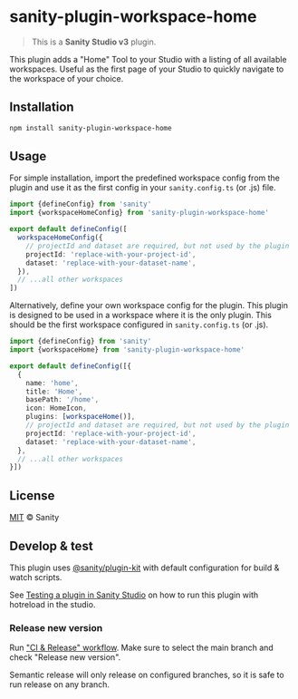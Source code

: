 # sanity-plugin-workspace-home

> This is a **Sanity Studio v3** plugin.

This plugin adds a "Home" Tool to your Studio with a listing of all available workspaces. Useful as the first page of your Studio to quickly navigate to the workspace of your choice.

## Installation

```sh
npm install sanity-plugin-workspace-home
```

## Usage

For simple installation, import the predefined workspace config from the plugin and use it as the first config in your `sanity.config.ts` (or .js) file.

```ts
import {defineConfig} from 'sanity'
import {workspaceHomeConfig} from 'sanity-plugin-workspace-home'

export default defineConfig([
  workspaceHomeConfig({
    // projectId and dataset are required, but not used by the plugin
    projectId: 'replace-with-your-project-id',
    dataset: 'replace-with-your-dataset-name',    
  }),
  // ...all other workspaces
])
```

Alternatively, define your own workspace config for the plugin. This plugin is designed to be used in a workspace where it is the only plugin. This should be the first workspace configured in `sanity.config.ts` (or .js).

```ts
import {defineConfig} from 'sanity'
import {workspaceHome} from 'sanity-plugin-workspace-home'

export default defineConfig([{
  {
    name: 'home',
    title: 'Home',
    basePath: '/home',
    icon: HomeIcon,
    plugins: [workspaceHome()],
    // projectId and dataset are required, but not used by the plugin
    projectId: 'replace-with-your-project-id',
    dataset: 'replace-with-your-dataset-name',
  },
  // ...all other workspaces
}])
```

## License

[MIT](LICENSE) © Sanity

## Develop & test

This plugin uses [@sanity/plugin-kit](https://github.com/sanity-io/plugin-kit)
with default configuration for build & watch scripts.

See [Testing a plugin in Sanity Studio](https://github.com/sanity-io/plugin-kit#testing-a-plugin-in-sanity-studio)
on how to run this plugin with hotreload in the studio.


### Release new version

Run ["CI & Release" workflow](TODO/actions/workflows/main.yml).
Make sure to select the main branch and check "Release new version".

Semantic release will only release on configured branches, so it is safe to run release on any branch.